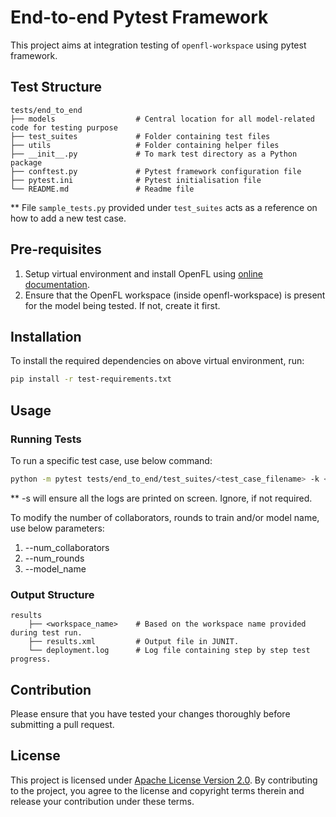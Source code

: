 # End-to-end Pytest Framework

This project aims at integration testing of ```openfl-workspace``` using pytest framework.

## Test Structure

```
tests/end_to_end
├── models                  # Central location for all model-related code for testing purpose
├── test_suites             # Folder containing test files
├── utils                   # Folder containing helper files
├── __init__.py             # To mark test directory as a Python package
├── conftest.py             # Pytest framework configuration file
├── pytest.ini              # Pytest initialisation file
└── README.md               # Readme file
```

** File `sample_tests.py` provided under `test_suites` acts as a reference on how to add a new test case.

## Pre-requisites

1. Setup virtual environment and install OpenFL using [online documentation](https://openfl.readthedocs.io/en/latest/get_started/installation.html).
2. Ensure that the OpenFL workspace (inside openfl-workspace) is present for the model being tested. If not, create it first.

## Installation

To install the required dependencies on above virtual environment, run:

```sh
pip install -r test-requirements.txt
```

## Usage

### Running Tests

To run a specific test case, use below command:

```sh
python -m pytest tests/end_to_end/test_suites/<test_case_filename> -k <marker> -s
```

** -s will ensure all the logs are printed on screen. Ignore, if not required.

To modify the number of collaborators, rounds to train and/or model name, use below parameters:
1. --num_collaborators
2. --num_rounds
3. --model_name

### Output Structure

```
results
    ├── <workspace_name>    # Based on the workspace name provided during test run.
    ├── results.xml         # Output file in JUNIT.
    └── deployment.log      # Log file containing step by step test progress.
```

## Contribution
Please ensure that you have tested your changes thoroughly before submitting a pull request.

## License
This project is licensed under [Apache License Version 2.0](LICENSE). By contributing to the project, you agree to the license and copyright terms therein and release your contribution under these terms.
